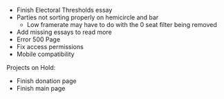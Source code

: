 -   Finish Electoral Thresholds essay
-   Parties not sorting properly on hemicircle and bar
    -   Low framerate may have to do with the 0 seat filter being removed
-   Add missing essays to read more
-   Error 500 Page
-   Fix access permissions
-   Mobile compatibility

Projects on Hold:

-   Finish donation page
-   Finish main page